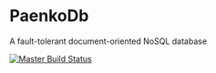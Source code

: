 # PaenkoDb

A fault-tolerant document-oriented NoSQL database

[![Master Build Status](https://travis-ci.org/paenko/PaenkoDb.svg?branch=master)](https://travis-ci.org/paenko/PaenkoDb) 
